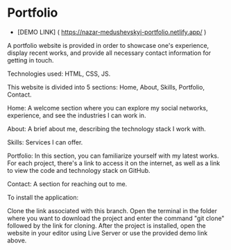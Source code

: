 # Portfolio

- [DEMO LINK] ( https://nazar-medushevskyi-portfolio.netlify.app/ )

A portfolio website is provided in order to showcase one's experience, display recent works, and provide all necessary contact information for getting in touch.

Technologies used: HTML, CSS, JS.

This website is divided into 5 sections: Home, About, Skills, Portfolio, Contact.

Home: A welcome section where you can explore my social networks, experience, and see the industries I can work in.

About: A brief about me, describing the technology stack I work with.

Skills: Services I can offer.

Portfolio: In this section, you can familiarize yourself with my latest works. For each project, there's a link to access it on the internet, as well as a link to view the code and technology stack on GitHub.

Contact: A section for reaching out to me.


To install the application:

Clone the link associated with this branch.
Open the terminal in the folder where you want to download the project and enter the command "git clone" followed by the link for cloning.
After the project is installed, open the website in your editor using Live Server or use the provided demo link above.
